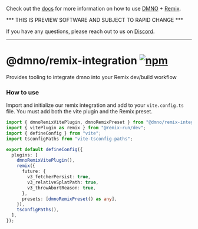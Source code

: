 Check out the [docs](https://dmno.dev/docs/integrations/remix/) for more information on how to use [DMNO](https://dmno.dev) + [Remix](https://remix.run/).

*** THIS IS PREVIEW SOFTWARE AND SUBJECT TO RAPID CHANGE ***

If you have any questions, please reach out to us on [Discord](https://chat.dmno.dev).

----

# @dmno/remix-integration [![npm](https://img.shields.io/npm/v/@dmno/remix-integration)](https://www.npmjs.com/package/@dmno/remix-integration)

Provides tooling to integrate dmno into your Remix dev/build workflow

### How to use

Import and initialize our remix integration and add to your `vite.config.ts` file.
You must add both the vite plugin and the Remix preset.

```typescript
import { dmnoRemixVitePlugin, dmnoRemixPreset } from "@dmno/remix-integration";
import { vitePlugin as remix } from "@remix-run/dev";
import { defineConfig } from "vite";
import tsconfigPaths from "vite-tsconfig-paths";

export default defineConfig({
  plugins: [
    dmnoRemixVitePlugin(),
    remix({
      future: {
        v3_fetcherPersist: true,
        v3_relativeSplatPath: true,
        v3_throwAbortReason: true,
      },
      presets: [dmnoRemixPreset() as any],
    }),
    tsconfigPaths(),
  ],
});
```
